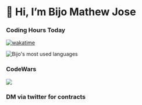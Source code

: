 # 👋 Hi, I’m Bijo Mathew Jose
### Coding Hours Today
[![wakatime](https://wakatime.com/badge/user/1ad46050-af49-4512-b353-2c8d9f1e0871.svg)](https://wakatime.com/@1ad46050-af49-4512-b353-2c8d9f1e0871)
 
![Bijo's most used languages](https://github-readme-stats.sabesansathananthan.vercel.app/api/top-langs/?username=bijomathewjose&layout=compact&theme=radical)
### CodeWars
[![](https://www.codewars.com/users/bijomathewjose/badges/large)](https://www.codewars.com/users/bijomathewjose)
### DM via twitter for contracts
<!---
bijomathewjose/bijomathewjose is a ✨ special ✨ repository because its `README.md` (this file) appears on your GitHub profile.
You can click the Preview link to take a look at your changes.
--->
